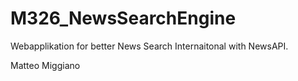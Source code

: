 # M326_NewsSearchEngine
Webapplikation for better News Search Internaitonal with NewsAPI.

Matteo Miggiano
